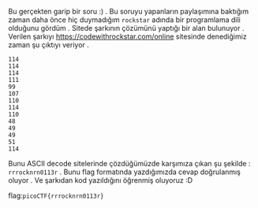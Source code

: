 Bu gerçekten garip bir soru :) . Bu soruyu yapanların paylaşımına baktığım zaman daha önce hiç duymadığım ```rockstar``` adında bir programlama dili olduğunu gördüm . Sitede şarkının çözümünü yaptığı bir alan bulunuyor .
Verilen şarkıyı https://codewithrockstar.com/online sitesinde denediğimiz zaman şu çıktıyı veriyor .
```
114
114
114
111
99
107
110
114
110
48
49
49
51
114
```
Bunu ASCII decode sitelerinde çözdüğümüzde karşımıza çıkan şu şekilde : ```rrrocknrn0113r``` . Bunu flag formatında yazdığımızda cevap doğrulanmış oluyor . Ve şarkıdan kod yazıldığını öğrenmiş oluyoruz :D 

flag:```picoCTF{rrrocknrn0113r}```
